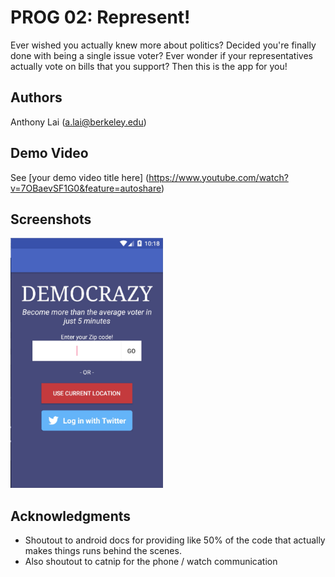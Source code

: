 # PROG 02: Represent!

Ever wished you actually knew more about politics? Decided you're finally done with being a single issue voter? Ever wonder if your representatives actually vote on bills that you support? Then this is the app for you!

## Authors

Anthony Lai ([a.lai@berkeley.edu](mailto:a.lai@berkeley.edu))

## Demo Video

See [your demo video title here] (https://www.youtube.com/watch?v=7OBaevSF1G0&feature=autoshare)

## Screenshots

<img src="screenshots/main.png" height="400" alt="Screenshot"/>

## Acknowledgments

 * Shoutout to android docs for providing like 50% of the code that actually makes things runs behind the scenes.
 * Also shoutout to catnip for the phone / watch communication